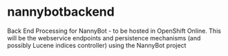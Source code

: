 # nannybotbackend
Back End Processing for NannyBot - to be hosted in OpenShift Online. This will be the webservice endpoints and persistence mechanisms (and possibly Lucene indices controller) using the NannyBot project
